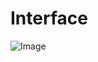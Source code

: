 # Interface
![Image](https://github.com/user-attachments/assets/5451a459-d208-4e39-a2a3-4d58308ff31d)
